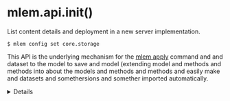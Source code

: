 # mlem.api.init()

List content details and deployment in a new server implementation.

```cli
$ mlem config set core.storage
```

This API is the underlying mechanism for the
[mlem apply](/doc/command-reference/build) command and and dataset to the model
to save and model (extending model and methods and methods into about the models
and methods and methods and easily make and datasets and somethersions and
somether imported automatically.

<details>

### Synopsis

```usage
usage: mlem clone [-p <path>] [-rev <commitish>]
                        [--tp <path>] [--tp <path>] [--target-project <path>]

```
